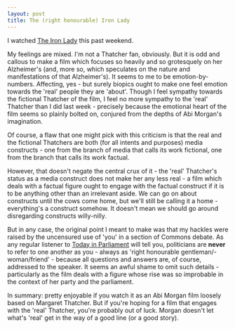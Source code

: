 ```yaml
---
layout: post
title: The (right honourable) Iron Lady
---
```


I watched [The Iron Lady](http://www.imdb.com/title/tt1007029/) this past weekend.

My feelings are mixed. I'm not a Thatcher fan, obviously. But it is odd and callous to make a film which focuses so heavily and so grotesquely on her Alzheimer's (and, more so, which speculates on the nature and manifestations of that Alzheimer's). It seems to me to be emotion-by-numbers. Affecting, yes - but surely biopics ought to make one feel emotion towards the 'real' people they are 'about'. Though I feel sympathy towards the fictional Thatcher of the film, I feel no more sympathy to the 'real' Thatcher than I did last week - precisely because the emotional heart of the film seems so plainly bolted on, conjured from the depths of Abi Morgan's imagination.

Of course, a flaw that one might pick with this criticism is that the real and the fictional Thatchers are both (for all intents and purposes) media constructs - one from the branch of media that calls its work fictional, one from the branch that calls its work factual.

However, that doesn't negate the central crux of it - the 'real' Thatcher's status as a media construct does not make her any less real - a film which deals with a factual figure ought to engage with the factual construct if it is to be anything other than an irrelevant aside. We can go on about constructs until the cows come home, but we'll still be calling it a home - everything's a construct somehow. It doesn't mean we should go around disregarding constructs willy-nilly. 

But in any case, the original point I meant to make was that my hackles were raised by the uncensured use of 'you' in a section of Commons debate. As any regular listener to [Today in Parliament](http://www.bbc.co.uk/programmes/b006qtqd) will tell you, politicians are **never** to refer to one another as you - always as 'right honourable gentleman/-woman/friend' - because all questions and answers are, of course, addressed to the speaker. It seems an awful shame to omit such details - particularly as the film deals with a figure whose rise was so improbable in the context of her party and the parliament.

In summary: pretty enjoyable if you watch it as an Abi Morgan film loosely based on Margaret Thatcher. But if you're hoping for a film that engages with the 'real' Thatcher, you're probably out of luck. Morgan doesn't let what's 'real' get in the way of a good line (or a good story).